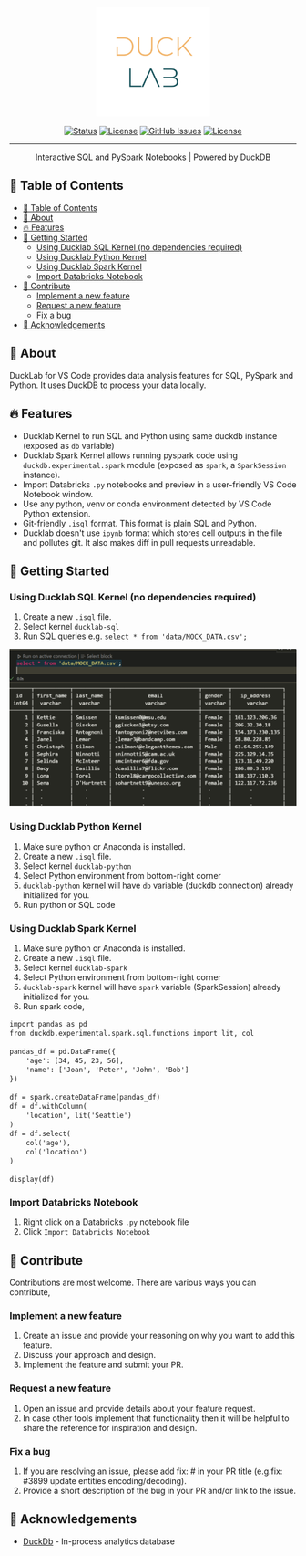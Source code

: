 <p align="center">
  <a href="https://ducklab.netlify.app" rel="noopener">
 <img width=200px src="./logo.png" alt="Project logo"></a>
</p>

<!-- <h3 align="center">ducklab</h3> -->

<div align="center">

[![Status](https://img.shields.io/badge/status-active-success.svg)]()
[![License](https://img.shields.io/badge/dynamic/json?label=version&query=version&url=https://raw.githubusercontent.com/HassaanAkbar/ducklab/main/extension/package.json)](https://ducklab.netlify.app)
[![GitHub Issues](https://img.shields.io/github/issues/HassaanAkbar/ducklab.svg)](https://github.com/HassaanAkbar/ducklab/issues)
[![License](https://img.shields.io/badge/dynamic/json?label=license&query=license&url=https://raw.githubusercontent.com/HassaanAkbar/ducklab/main/extension/package.json)](/LICENSE)

</div>

---

<p align="center"> Interactive SQL and PySpark Notebooks | Powered by DuckDB
    <br> 
</p>

## 📝 Table of Contents

- [📝 Table of Contents](#-table-of-contents)
- [🧐 About ](#-about-)
- [🔥 Features ](#-features-)
- [🏁 Getting Started ](#-getting-started-)
  - [Using Ducklab SQL Kernel (no dependencies required)](#using-ducklab-sql-kernel-no-dependencies-required)
  - [Using Ducklab Python Kernel](#using-ducklab-python-kernel)
  - [Using Ducklab Spark Kernel](#using-ducklab-spark-kernel)
  - [Import Databricks Notebook](#import-databricks-notebook)
- [💬 Contribute](#-contribute)
  - [Implement a new feature](#implement-a-new-feature)
  - [Request a new feature](#request-a-new-feature)
  - [Fix a bug](#fix-a-bug)
- [🎉 Acknowledgements ](#-acknowledgements-)

## 🧐 About <a name = "about"></a>

DuckLab for VS Code provides data analysis features for SQL, PySpark and Python. It uses DuckDB to process your data locally.

## 🔥 Features <a name = "features"></a>

- Ducklab Kernel to run SQL and Python using same duckdb instance (exposed as `db` variable)
- Ducklab Spark Kernel allows running pyspark code using `duckdb.experimental.spark` module (exposed as `spark`, a `SparkSession` instance).
- Import Databricks `.py` notebooks and preview in a user-friendly VS Code Notebook window.
- Use any python, venv or conda environment detected by VS Code Python extension.
- Git-friendly `.isql` format. This format is plain SQL and Python. 
- Ducklab doesn't use `ipynb` format which stores cell outputs in the file and pollutes git. It also makes diff in pull requests unreadable.

## 🏁 Getting Started <a name = "getting_started"></a>

### Using Ducklab SQL Kernel (no dependencies required)

1. Create a new `.isql` file.
2. Select kernel `ducklab-sql`
3. Run SQL queries e.g. `select * from 'data/MOCK_DATA.csv';`

<img src="./assets/sql_query.png">

### Using Ducklab Python Kernel

1. Make sure python or Anaconda is installed.
2. Create a new `.isql` file.
3. Select kernel `ducklab-python`
4. Select Python environment from bottom-right corner
5. `ducklab-python` kernel will have `db` variable (duckdb connection) already initialized for you.
6. Run python or SQL code

### Using Ducklab Spark Kernel

1. Make sure python or Anaconda is installed.
2. Create a new `.isql` file.
3. Select kernel `ducklab-spark`
4. Select Python environment from bottom-right corner
5. `ducklab-spark` kernel will have `spark` variable (SparkSession) already initialized for you.
6. Run spark code,

```
import pandas as pd
from duckdb.experimental.spark.sql.functions import lit, col

pandas_df = pd.DataFrame({
    'age': [34, 45, 23, 56],
    'name': ['Joan', 'Peter', 'John', 'Bob']
})

df = spark.createDataFrame(pandas_df)
df = df.withColumn(
    'location', lit('Seattle')
)
df = df.select(
    col('age'),
    col('location')
)

display(df)
```

### Import Databricks Notebook

1. Right click on a Databricks `.py` notebook file
2. Click `Import Databricks Notebook`

## 💬 Contribute

Contributions are most welcome. There are various ways you can contribute,

### Implement a new feature
1. Create an issue and provide your reasoning on why you want to add this feature.
2. Discuss your approach and design.
3. Implement the feature and submit your PR.

### Request a new feature
1. Open an issue and provide details about your feature request.
2. In case other tools implement that functionality then it will be helpful to share the reference for inspiration and design.

### Fix a bug
1. If you are resolving an issue, please add fix: #<issue number> <short message> in your PR title (e.g.fix: #3899 update entities encoding/decoding).
2. Provide a short description of the bug in your PR and/or link to the issue.

## 🎉 Acknowledgements <a name = "acknowledgement"></a>

- [DuckDb](https://duckdb.org/) - In-process analytics database
